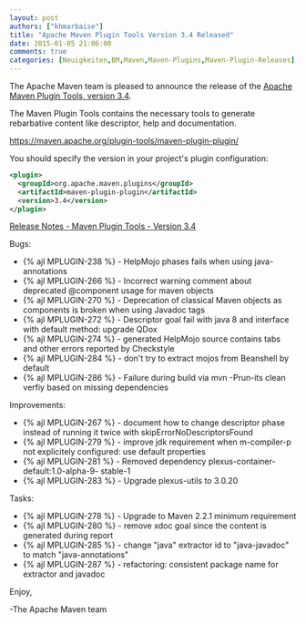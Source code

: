 ```yaml
---
layout: post
authors: ["khmarbaise"]
title: "Apache Maven Plugin Tools Version 3.4 Released"
date: 2015-01-05 21:06:00
comments: true
categories: [Neuigkeiten,BM,Maven,Maven-Plugins,Maven-Plugin-Releases]
---
```

The Apache Maven team is pleased to announce the release of the 
[Apache Maven Plugin Tools, version 3.4](https://maven.apache.org/plugin-tools/).

The Maven Plugin Tools contains the necessary tools to generate rebarbative 
content like descriptor, help and documentation.

https://maven.apache.org/plugin-tools/maven-plugin-plugin/

You should specify the version in your project's plugin configuration:

``` xml
<plugin>
  <groupId>org.apache.maven.plugins</groupId>
  <artifactId>maven-plugin-plugin</artifactId>
  <version>3.4</version>
</plugin>
```

<!-- more -->

[Release Notes - Maven Plugin Tools - Version 3.4](https://issues.apache.org/jira/secure/ReleaseNote.jspa?projectId=12317820&version=12331168)

Bugs:

 * {% ajl MPLUGIN-238 %} - HelpMojo phases fails when using java-annotations
 * {% ajl MPLUGIN-266 %} - Incorrect warning comment about deprecated @component usage for maven objects
 * {% ajl MPLUGIN-270 %} - Deprecation of classical Maven objects as components is broken when using Javadoc tags
 * {% ajl MPLUGIN-272 %} - Descriptor goal fail with java 8 and interface with default method: upgrade QDox
 * {% ajl MPLUGIN-274 %} - generated HelpMojo source contains tabs and other errors reported by Checkstyle
 * {% ajl MPLUGIN-284 %} - don't try to extract mojos from Beanshell by default
 * {% ajl MPLUGIN-286 %} - Failure during build via mvn -Prun-its clean verfiy based on missing dependencies

Improvements:

 * {% ajl MPLUGIN-267 %} - document how to change descriptor phase instead of running it twice with skipErrorNoDescriptorsFound
 * {% ajl MPLUGIN-279 %} - improve jdk requirement when m-compiler-p not explicitely configured: use default properties
 * {% ajl MPLUGIN-281 %} - Removed dependency plexus-container-default:1.0-alpha-9- stable-1
 * {% ajl MPLUGIN-283 %} - Upgrade plexus-utils to 3.0.20

Tasks:

 * {% ajl MPLUGIN-278 %} - Upgrade to Maven 2.2.1 minimum requirement
 * {% ajl MPLUGIN-280 %} - remove xdoc goal since the content is generated during report
 * {% ajl MPLUGIN-285 %} - change "java" extractor id to "java-javadoc" to match "java-annotations"
 * {% ajl MPLUGIN-287 %} - refactoring: consistent package name for extractor and javadoc

Enjoy,

-The Apache Maven team

